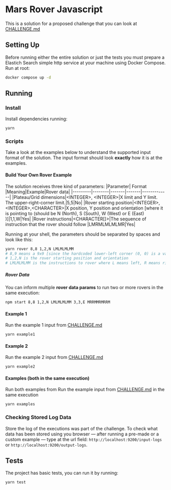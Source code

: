 # Mars Rover Javascript

This is a solution for a proposed challenge that you can look at [CHALLENGE.md](CHALLENGE.md)

## Setting Up

Before running either the entire solution or just the tests you must prepare a Elastich Search simple http service at your machine using Docker Compose. Run at root: 
```sh
docker compose up -d
```

## Running

### Install

Install dependencies running:
```sh
yarn
```

### Scripts

Take a look at the examples below to understand the supported input format of the solution. The input format should look __exactly__ how it is at the examples.

####  Build Your Own Rover Example
The solution receives three kind of parameters:
 |Parameter| Format |Meaning|Example|Rover data|
 |---------|--------|-------|-------|-------------|
 |Plateau/Grid dimensions|\<INTEGER\>, \<INTEGER\>|X limit and Y limit. The upper-right-corner limit.|5,5|No|
 |Rover starting position|\<INTEGER\>,\<INTEGER\>,\<CHARACTER\>|X position, Y position and orientation [where it is pointing to (should be N (North), S (South), W (West) or E (East)
)]|1,1,W|Yes|
 |Rover instructions|\<CHARACTER[]\>|The sequence of instruction that the rover should follow |LMRMLMLMLMR|Yes|

Running at your shell, the parameters should be separated by spaces and look like this:

```sh
yarn rover 8,8 1,2,N LMLMLMLMM
# 8,9 means a 9x9 [since the hardcoded lower-left corner (0, 0) is a valid position]
# 1,2,N is the rover starting position and orientation
# LMLMLMLMM is the instructions to rover where L means left, R means right and M means move
```

##### Rover Data

You can inform multiple __rover data params__ to run two or more rovers in the same execution:

```sh
npm start 8,8 1,2,N LMLMLMLMM 3,3,E MRRMMRMRRM
``````

#### Example 1

Run the example 1 input from [CHALLENGE.md](CHALLENGE.md)

```sh
yarn example1
```

#### Example 2

Run the example 2 input from [CHALLENGE.md](CHALLENGE.md)

```sh
yarn example2
```

#### Examples (both in the same execution)

Run both examples from 
Run the example input from [CHALLENGE.md](CHALLENGE.md) in the same execution

```sh
yarn examples
```

### Checking Stored Log Data

Store the log of the executions was part of the challenge. To check what data has been stored using you browser — after running a pre-made or a custom example — type at the url field: `http://localhost:9200/input-logs` or `http://localhost:9200/output-logs`.

## Tests

The project has basic tests, you can run it by running:

```sh
yarn test
```
